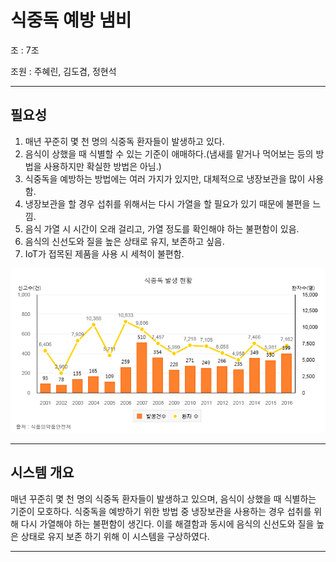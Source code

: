 식중독 예방 냄비
====================
조 : 7조

조원 : 주혜린, 김도겸, 정현석

----------
**필요성**
--------------
1. 매년 꾸준히 몇 천 명의 식중독 환자들이 발생하고 있다. 
2. 음식이 상했을 때 식별할 수 있는 기준이 애매하다.(냄새를 맡거나 먹어보는 등의 방법을 사용하지만 확실한 방법은 아님.)
3. 식중독을 예방하는 방법에는 여러 가지가 있지만, 대체적으로 냉장보관을 많이 사용함.
4. 냉장보관을 할 경우 섭취를 위해서는 다시 가열을 할 필요가 있기 때문에 불편을 느낌.
5. 음식 가열 시 시간이 오래 걸리고, 가열 정도를 확인해야 하는 불편함이 있음.
6. 음식의 신선도와 질을 높은 상태로 유지, 보존하고 싶음.
7. IoT가 접목된 제품을 사용 시 세척이 불편함.

![alt text](https://raw.githubusercontent.com/HyeRin-J/gitCollaborate03/741aa78b5150e1d87f6f25dd710b7c5cc8b5d334/Chart.png)

-----------

**시스템 개요**
--------------

매년 꾸준히 몇 천 명의 식중독 환자들이 발생하고 있으며, 음식이 상했을 때 식별하는 기준이 모호하다.
식중독을 예방하기 위한 방법 중 냉장보관을 사용하는 경우 섭취를 위해 다시 가열해야 하는 불편함이 생긴다.
이를 해결함과 동시에 음식의 신선도와 질을 높은 상태로 유지 보존 하기 위해 이 시스템을 구상하였다.

-------------------

